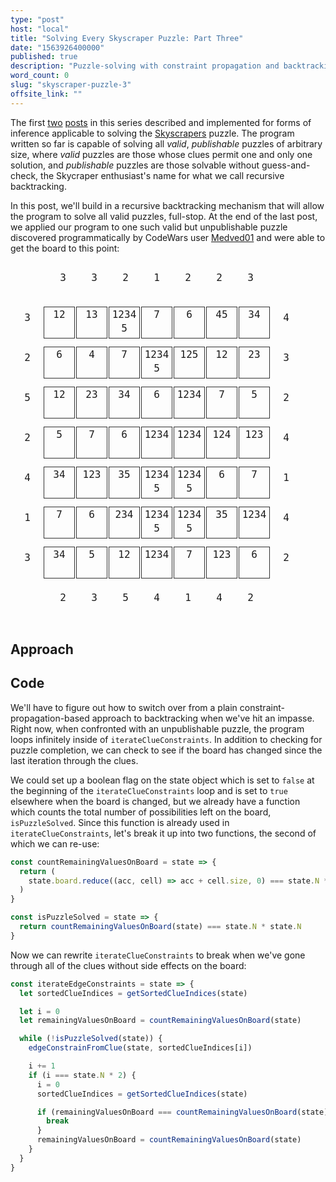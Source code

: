 ```yaml
---
type: "post"
host: "local"
title: "Solving Every Skyscraper Puzzle: Part Three"
date: "1563926400000"
published: true
description: "Puzzle-solving with constraint propagation and backtracking search in Javascript. Covers recursive backtracking and its optimization."
word_count: 0
slug: "skyscraper-puzzle-3"
offsite_link: ""
---
```


<style>
td {border: none; padding: 0px; text-align: center; display: inline-block; margin: 1px; }
.md_table {margin: 5px auto; font-family: "IBM Plex Mono", monospace; text-align: center; border-collapse: separate;}
@media (max-width: 700px) {
  .md_table {
    font-size: 0.9em;
  }
}
.small td { width: 1.5em; height: 1.5em;}
.large td { width: 3em; height: 3em; padding-top: 0.75em;}
@media (max-width: 700px) {
  .large {
    font-size: 0.8em;
  }
}
.smalltext .border {
  font-size: 1em;
  padding-top: 0.1em;
  line-height: 22px;
}
@media (max-width: 700px) {
  .smalltext {
    line-height: 15px;
    font-size: 0.3em;
  }
  .smalltext .border {
    line-height: 12px;
  }
}
.border {border: 1px solid #313131;}
.dark {background-color: rgb(230, 230, 235);}
.green {color: darkgreen;}
.red {color: red;}
.sequence-list {font-family: "IBM Plex Mono", monospace; display: flex; flex-direction: column; align-items: center; }

</style>

The first [two](/writing/skyscraper-puzzle-1) [posts](/writing/skyscraper-puzzle-2) in this series described and implemented for forms of inference applicable to solving the [Skyscrapers](https://www.conceptispuzzles.com/index.aspx?uri=puzzle/skyscrapers) puzzle. The program written so far is capable of solving all _valid_, _publishable_ puzzles of arbitrary size, where _valid_ puzzles are those whose clues permit one and only one solution, and _publishable_ puzzles are those solvable without guess-and-check, the Skycraper enthusiast's name for what we call recursive backtracking.

In this post, we'll build in a recursive backtracking mechanism that will allow the program to solve all valid puzzles, full-stop. At the end of the last post, we applied our program to one such valid but unpublishable puzzle discovered programmatically by CodeWars user [Medved01](https://www.codewars.com/users/medved01) and were able to get the board to this point:

<table class="md_table large smalltext">
  <tbody>
  <tr>
    <td> </td>
    <td>3</td>
    <td>3</td>
    <td>2</td>
    <td>1</td>
    <td>2</td>
    <td>2</td>
    <td>3</td>
    <td> </td>
  </tr>
  <tr>
    <td>3</td>
    <td class="border">12</td>
    <td class="border">13</td>
    <td class="border">12345</td>
    <td class="border">7</td>
    <td class="border">6</td>
    <td class="border">45</td>
    <td class="border">34</td>
    <td>4</td>
  </tr>
  <tr>
    <td>2</td>
    <td class="border">6</td>
    <td class="border">4</td>
    <td class="border">7</td>
    <td class="border">12345</td>
    <td class="border">125</td>
    <td class="border">12</td>
    <td class="border">23</td>
    <td>3</td>
  </tr>
  <tr>
    <td>5</td>
    <td class="border">12</td>
    <td class="border">23</td>
    <td class="border">34</td>
    <td class="border">6</td>
    <td class="border">1234</td>
    <td class="border">7</td>
    <td class="border">5</td>
    <td>2</td>
  </tr>
  <tr>
    <td>2</td>
    <td class="border">5</td>
    <td class="border">7</td>
    <td class="border">6</td>
    <td class="border">1234</td>
    <td class="border">1234</td>
    <td class="border">124</td>
    <td class="border">123</td>
    <td>4</td>
  </tr>
  <tr>
    <td>4</td>
    <td class="border">34</td>
    <td class="border">123</td>
    <td class="border">35</td>
    <td class="border">12345</td>
    <td class="border">12345</td>
    <td class="border">6</td>
    <td class="border">7</td>
    <td>1</td>
  </tr>
  <tr>
    <td>1</td>
    <td class="border">7</td>
    <td class="border">6</td>
    <td class="border">234</td>
    <td class="border">12345</td>
    <td class="border">12345</td>
    <td class="border">35</td>
    <td class="border">1234</td>
    <td>4</td>
  </tr>
  <tr>
    <td>3</td>
    <td class="border">34</td>
    <td class="border">5</td>
    <td class="border">12</td>
    <td class="border">1234</td>
    <td class="border">7</td>
    <td class="border">123</td>
    <td class="border">6</td>
    <td>2</td>
  </tr>
  <tr>
    <td></td>
    <td>2</td>
    <td>3</td>
    <td>5</td>
    <td>4</td>
    <td>1</td>
    <td>4</td>
    <td>2</td>
    <td> </td>
  </tr>
</tbody>
</table>

## Approach

## Code

We'll have to figure out how to switch over from a plain constraint-propagation-based approach to backtracking when we've hit an impasse. Right now, when confronted with an unpublishable puzzle, the program loops infinitely inside of `iterateClueConstraints`. In addition to checking for puzzle completion, we can check to see if the board has changed since the last iteration through the clues.

We could set up a boolean flag on the state object which is set to `false` at the beginning of the `iterateClueConstraints` loop and is set to `true` elsewhere when the board is changed, but we already have a function which counts the total number of possibilities left on the board, `isPuzzleSolved`. Since this function is already used in `iterateClueConstraints`, let's break it up into two functions, the second of which we can re-use:

```js
const countRemainingValuesOnBoard = state => {
  return (
    state.board.reduce((acc, cell) => acc + cell.size, 0) === state.N * state.N
  )
}

const isPuzzleSolved = state => {
  return countRemainingValuesOnBoard(state) === state.N * state.N
}
```

Now we can rewrite `iterateClueConstraints` to break when we've gone through all of the clues without side effects on the board:

```js
const iterateEdgeConstraints = state => {
  let sortedClueIndices = getSortedClueIndices(state)

  let i = 0
  let remainingValuesOnBoard = countRemainingValuesOnBoard(state)

  while (!isPuzzleSolved(state)) {
    edgeConstrainFromClue(state, sortedClueIndices[i])

    i += 1
    if (i === state.N * 2) {
      i = 0
      sortedClueIndices = getSortedClueIndices(state)

      if (remainingValuesOnBoard === countRemainingValuesOnBoard(state)) {
        break
      }
      remainingValuesOnBoard = countRemainingValuesOnBoard(state)
    }
  }
}
```
